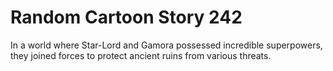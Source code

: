 # Random Cartoon Story 242

In a world where Star-Lord and Gamora possessed incredible superpowers, they joined forces to protect ancient ruins from various threats.